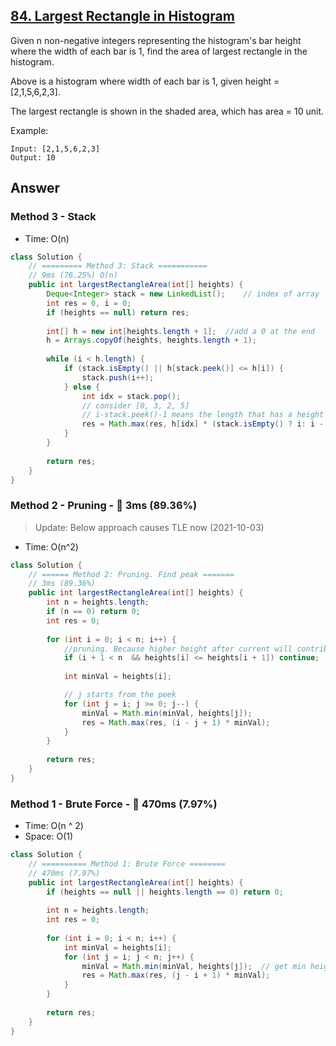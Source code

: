 ## [84. Largest Rectangle in Histogram](https://leetcode.com/problems/largest-rectangle-in-histogram/)

Given n non-negative integers representing the histogram's bar height where the width of each bar is 1, find the area of largest rectangle in the histogram.

Above is a histogram where width of each bar is 1, given height = [2,1,5,6,2,3].

The largest rectangle is shown in the shaded area, which has area = 10 unit.

Example:
```
Input: [2,1,5,6,2,3]
Output: 10
```

## Answer
### Method 3 - Stack
- Time: O(n)
```java
class Solution {
    // ========= Method 3: Stack ===========
    // 9ms (76.25%) O(n)
    public int largestRectangleArea(int[] heights) {
        Deque<Integer> stack = new LinkedList();    // index of array
        int res = 0, i = 0;
        if (heights == null) return res;
        
        int[] h = new int[heights.length + 1];  //add a 0 at the end
        h = Arrays.copyOf(heights, heights.length + 1);
        
        while (i < h.length) {
            if (stack.isEmpty() || h[stack.peek()] <= h[i]) {
                stack.push(i++);
            } else {
                int idx = stack.pop();
                // consider [0, 3, 2, 5]
                // i-stack.peek()-1 means the length that has a height equal or greater than current height.
                res = Math.max(res, h[idx] * (stack.isEmpty() ? i: i - stack.peek() - 1));
            }
        }
        
        return res;
    }
}
```
### Method 2 - Pruning - :rocket: 3ms (89.36%)
> Update: Below approach causes TLE now (2021-10-03)

- Time: O(n^2)
```java
class Solution {
    // ====== Method 2: Pruning. Find peak =======
    // 3ms (89.36%)
    public int largestRectangleArea(int[] heights) {
        int n = heights.length;
        if (n == 0) return 0;
        int res = 0;
        
        for (int i = 0; i < n; i++) {
            //pruning. Because higher height after current will contribute to the final result
            if (i + 1 < n  && heights[i] <= heights[i + 1]) continue;
            
            int minVal = heights[i];

            // j starts from the peek
            for (int j = i; j >= 0; j--) {
                minVal = Math.min(minVal, heights[j]);
                res = Math.max(res, (i - j + 1) * minVal);
            }
        }
        
        return res;
    }
}
```
### Method 1 - Brute Force - :turtle: 470ms (7.97%)
- Time: O(n ^ 2)
- Space: O(1)
```java
class Solution {
    // ========== Method 1: Brute Force ========
    // 470ms (7.97%)
    public int largestRectangleArea(int[] heights) {
        if (heights == null || heights.length == 0) return 0;
        
        int n = heights.length;
        int res = 0;
        
        for (int i = 0; i < n; i++) {
            int minVal = heights[i];
            for (int j = i; j < n; j++) {
                minVal = Math.min(minVal, heights[j]);  // get min height from i-th to end
                res = Math.max(res, (j - i + 1) * minVal);
            }
        }
        
        return res;
    }
}
```
